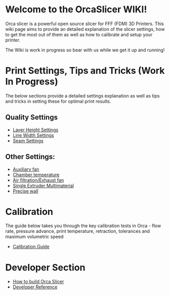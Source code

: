 # Welcome to the OrcaSlicer WIKI!

Orca slicer is a powerful open source slicer for FFF (FDM) 3D Printers. This wiki page aims to provide an detailed explanation of the slicer settings, how to get the most out of them as well as how to calibrate and setup your printer. 

The Wiki is work in progress so bear with us while we get it up and running!

# Print Settings, Tips and Tricks (Work In Progress)
The below sections provide a detailed settings explanation as well as tips and tricks in setting these for optimal print results.

## Quality Settings
- [Layer Height Settings](print_settings/quality/quality_settings_layer_height)
- [Line Width Settings](print_settings/quality/quality_settings_line_width)
- [Seam Settings](print_settings/quality/quality_settings_seam)

## Other Settings:
- [Auxiliary fan](auxiliary-fan)
- [Chamber temperature](chamber-temperature)
- [Air filtration/Exhaust fan](air-filtration)
- [Single Extruder Multimaterial](semm)
- [Precise wall](Precise-wall)

# Calibration
The guide below takes you through the key calibration tests in Orca - flow rate, pressure advance, print temperature, retraction, tolerances and maximum volumetric speed
- [Calibration Guide](./Calibration)

# Developer Section
- [How to build Orca Slicer](./How-to-build)
- [Developer Reference](./developer-reference/Home)
